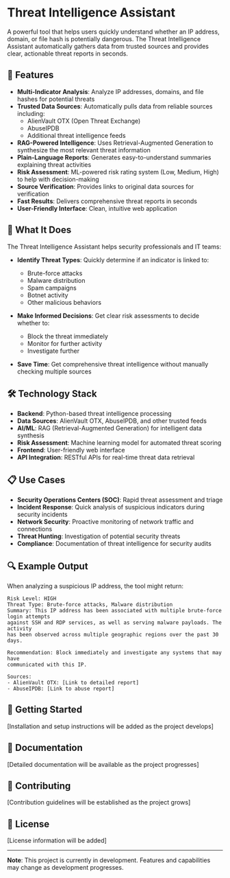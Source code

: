 # Threat Intelligence Assistant

A powerful tool that helps users quickly understand whether an IP address, domain, or file hash is potentially dangerous. The Threat Intelligence Assistant automatically gathers data from trusted sources and provides clear, actionable threat reports in seconds.

## 🎯 Features

- **Multi-Indicator Analysis**: Analyze IP addresses, domains, and file hashes for potential threats
- **Trusted Data Sources**: Automatically pulls data from reliable sources including:
  - AlienVault OTX (Open Threat Exchange)
  - AbuseIPDB
  - Additional threat intelligence feeds
- **RAG-Powered Intelligence**: Uses Retrieval-Augmented Generation to synthesize the most relevant threat information
- **Plain-Language Reports**: Generates easy-to-understand summaries explaining threat activities
- **Risk Assessment**: ML-powered risk rating system (Low, Medium, High) to help with decision-making
- **Source Verification**: Provides links to original data sources for verification
- **Fast Results**: Delivers comprehensive threat reports in seconds
- **User-Friendly Interface**: Clean, intuitive web application

## 🚀 What It Does

The Threat Intelligence Assistant helps security professionals and IT teams:

- **Identify Threat Types**: Quickly determine if an indicator is linked to:
  - Brute-force attacks
  - Malware distribution
  - Spam campaigns
  - Botnet activity
  - Other malicious behaviors

- **Make Informed Decisions**: Get clear risk assessments to decide whether to:
  - Block the threat immediately
  - Monitor for further activity
  - Investigate further

- **Save Time**: Get comprehensive threat intelligence without manually checking multiple sources

## 🛠️ Technology Stack

- **Backend**: Python-based threat intelligence processing
- **Data Sources**: AlienVault OTX, AbuseIPDB, and other trusted feeds
- **AI/ML**: RAG (Retrieval-Augmented Generation) for intelligent data synthesis
- **Risk Assessment**: Machine learning model for automated threat scoring
- **Frontend**: User-friendly web interface
- **API Integration**: RESTful APIs for real-time threat data retrieval

## 📋 Use Cases

- **Security Operations Centers (SOC)**: Rapid threat assessment and triage
- **Incident Response**: Quick analysis of suspicious indicators during security incidents
- **Network Security**: Proactive monitoring of network traffic and connections
- **Threat Hunting**: Investigation of potential security threats
- **Compliance**: Documentation of threat intelligence for security audits

## 🔍 Example Output

When analyzing a suspicious IP address, the tool might return:

```
Risk Level: HIGH
Threat Type: Brute-force attacks, Malware distribution
Summary: This IP address has been associated with multiple brute-force login attempts 
against SSH and RDP services, as well as serving malware payloads. The activity 
has been observed across multiple geographic regions over the past 30 days.

Recommendation: Block immediately and investigate any systems that may have 
communicated with this IP.

Sources:
- AlienVault OTX: [Link to detailed report]
- AbuseIPDB: [Link to abuse report]
```

## 🚀 Getting Started

[Installation and setup instructions will be added as the project develops]

## 📖 Documentation

[Detailed documentation will be available as the project progresses]

## 🤝 Contributing

[Contribution guidelines will be established as the project grows]

## 📄 License

[License information will be added]

---

**Note**: This project is currently in development. Features and capabilities may change as development progresses.
